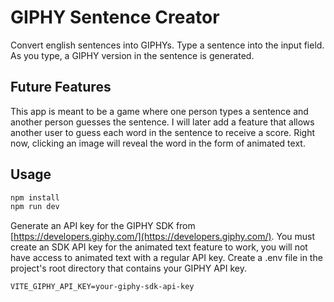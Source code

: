 # GIPHY Sentence Creator
Convert english sentences into GIPHYs.  Type a sentence into the input field.  As you type, a GIPHY version in the sentence is generated.

## Future Features
This app is meant to be a game where one person types a sentence and another person guesses the sentence.  I will later add a feature that allows another user to guess each word in the sentence to receive a score.  Right now, clicking an image will reveal the word in the form of animated text.

## Usage
```sh
npm install
npm run dev
```

Generate an API key for the GIPHY SDK from [https://developers.giphy.com/](https://developers.giphy.com/).  You must create an SDK API key for the animated text feature to work, you will not have access to animated text with a regular API key.  Create a .env file in the project's root directory that contains your GIPHY API key.

```.env
VITE_GIPHY_API_KEY=your-giphy-sdk-api-key
```

